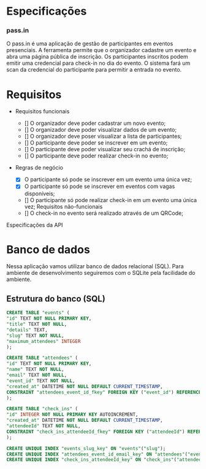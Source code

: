 # Especificações

### pass.in

O pass.in é uma aplicação de gestão de participantes em eventos presenciais.
A ferramenta permite que o organizador cadastre um evento e abra uma página pública de inscrição.
Os participantes inscritos podem emitir uma credencial para check-in no dia do evento.
O sistema fará um scan da credencial do participante para permitir a entrada no evento.

# Requisitos

- Requisitos funcionais

  - [] O organizador deve poder cadastrar um novo evento;
  - [] O organizador deve poder visualizar dados de um evento;
  - [] O organizador deve poser visualizar a lista de participantes;
  - [] O participante deve poder se inscrever em um evento;
  - [] O participante deve poder visualizar seu crachá de inscrição;
  - [] O participante deve poder realizar check-in no evento;

- Regras de negócio

  - [x] O participante só pode se inscrever em um evento uma única vez;
  - [x] O participante só pode se inscrever em eventos com vagas disponíveis;
  - [] O participante só pode realizar check-in em um evento uma única vez;
    Requisitos não-funcionais
  - [] O check-in no evento será realizado através de um QRCode;

Especificações da API

# Banco de dados

Nessa aplicação vamos utilizar banco de dados relacional (SQL). Para ambiente de desenvolvimento seguiremos com o SQLite pela facilidade do ambiente.

## Estrutura do banco (SQL)

```sql
CREATE TABLE "events" (
"id" TEXT NOT NULL PRIMARY KEY,
"title" TEXT NOT NULL,
"details" TEXT,
"slug" TEXT NOT NULL,
"maximum_attendees" INTEGER
);

CREATE TABLE "attendees" (
"id" TEXT NOT NULL PRIMARY KEY,
"name" TEXT NOT NULL,
"email" TEXT NOT NULL,
"event_id" TEXT NOT NULL,
"created_at" DATETIME NOT NULL DEFAULT CURRENT_TIMESTAMP,
CONSTRAINT "attendees_event_id_fkey" FOREIGN KEY ("event_id") REFERENCES "events" ("id") ON DELETE RESTRICT ON UPDATE CASCADE
);

CREATE TABLE "check_ins" (
"id" INTEGER NOT NULL PRIMARY KEY AUTOINCREMENT,
"created_at" DATETIME NOT NULL DEFAULT CURRENT_TIMESTAMP,
"attendeeId" TEXT NOT NULL,
CONSTRAINT "check_ins_attendeeId_fkey" FOREIGN KEY ("attendeeId") REFERENCES "attendees" ("id") ON DELETE RESTRICT ON UPDATE CASCADE
);

CREATE UNIQUE INDEX "events_slug_key" ON "events"("slug");
CREATE UNIQUE INDEX "attendees_event_id_email_key" ON "attendees"("event_id", "email");
CREATE UNIQUE INDEX "check_ins_attendeeId_key" ON "check_ins"("attendeeId");
```
